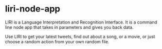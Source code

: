 # liri-node-app

LIRI is a Language Interpretation and Recognition Interface. It is a command line node app that takes in parameters and gives you back data.

Use LIRI to get your latest tweets, find out about a song, or a movie, or just choose a random action from your own random file.